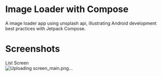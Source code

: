 # Image Loader with Compose

A image loader app using unsplash api, illustrating Android development best practices with Jetpack Compose. 

# Screenshots

List Screen         
![Uploading screen_main.png…]()
